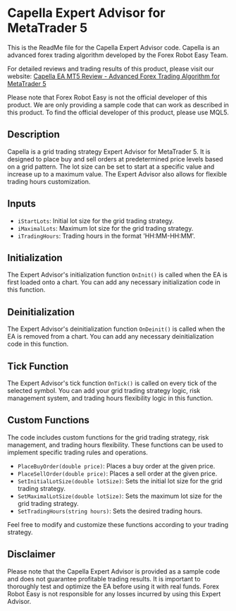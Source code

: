 # Capella Expert Advisor for MetaTrader 5

This is the ReadMe file for the Capella Expert Advisor code. Capella is an advanced forex trading algorithm developed by the Forex Robot Easy Team. 

For detailed reviews and trading results of this product, please visit our website: [Capella EA MT5 Review - Advanced Forex Trading Algorithm for MetaTrader 5](https://forexroboteasy.com/forex-robot-review/capella-ea-mt5-review-advanced-forex-trading-algorithm-for-metatrader-5/)

Please note that Forex Robot Easy is not the official developer of this product. We are only providing a sample code that can work as described in this product. To find the official developer of this product, please use MQL5.

## Description

Capella is a grid trading strategy Expert Advisor for MetaTrader 5. It is designed to place buy and sell orders at predetermined price levels based on a grid pattern. The lot size can be set to start at a specific value and increase up to a maximum value. The Expert Advisor also allows for flexible trading hours customization.

## Inputs

- `iStartLots`: Initial lot size for the grid trading strategy.
- `iMaximalLots`: Maximum lot size for the grid trading strategy.
- `iTradingHours`: Trading hours in the format 'HH:MM-HH:MM'.

## Initialization

The Expert Advisor's initialization function `OnInit()` is called when the EA is first loaded onto a chart. You can add any necessary initialization code in this function.

## Deinitialization

The Expert Advisor's deinitialization function `OnDeinit()` is called when the EA is removed from a chart. You can add any necessary deinitialization code in this function.

## Tick Function

The Expert Advisor's tick function `OnTick()` is called on every tick of the selected symbol. You can add your grid trading strategy logic, risk management system, and trading hours flexibility logic in this function.

## Custom Functions

The code includes custom functions for the grid trading strategy, risk management, and trading hours flexibility. These functions can be used to implement specific trading rules and operations.

- `PlaceBuyOrder(double price)`: Places a buy order at the given price.
- `PlaceSellOrder(double price)`: Places a sell order at the given price.
- `SetInitialLotSize(double lotSize)`: Sets the initial lot size for the grid trading strategy.
- `SetMaximalLotSize(double lotSize)`: Sets the maximum lot size for the grid trading strategy.
- `SetTradingHours(string hours)`: Sets the desired trading hours.

Feel free to modify and customize these functions according to your trading strategy.

## Disclaimer

Please note that the Capella Expert Advisor is provided as a sample code and does not guarantee profitable trading results. It is important to thoroughly test and optimize the EA before using it with real funds. Forex Robot Easy is not responsible for any losses incurred by using this Expert Advisor.
